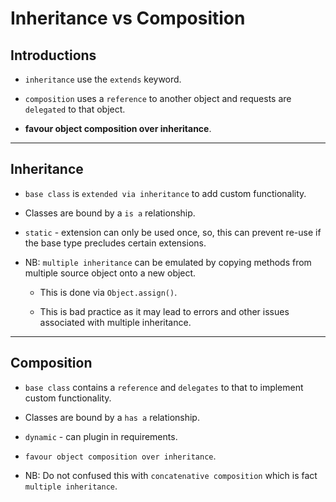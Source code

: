 # Inheritance vs Composition

## Introductions

* `inheritance` use the `extends` keyword.

* `composition` uses a `reference` to another object and requests are `delegated` to that object.

* __favour object composition over inheritance__.


---

## Inheritance

* `base class` is `extended via inheritance` to add custom functionality.

* Classes are bound by a `is a` relationship.

* `static` - extension can only be used once, so, this can prevent re-use if the base type precludes certain extensions.

* NB: `multiple inheritance` can be emulated by copying methods from multiple source object onto a new object.

    * This is done via `Object.assign()`.

    * This is bad practice as it may lead to errors and other issues associated with multiple inheritance.

---

## Composition

* `base class` contains a `reference` and `delegates` to that to implement custom functionality.

* Classes are bound by a `has a` relationship.

* `dynamic` - can plugin in requirements.

* `favour object composition over inheritance`.

* NB: Do not confused this with `concatenative composition` which is fact `multiple inheritance`.
